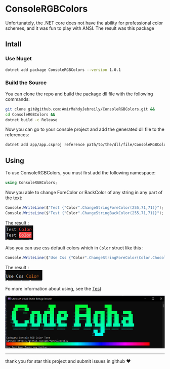 # ConsoleRGBColors
Unfortunately, the .NET core does not have the ability for professional color schemes, and it was fun to play with ANSI. The result was this package
## Intall
### Use Nuget
```bash
dotnet add package ConsoleRGBColors --version 1.0.1
```
### Build the Source 
You can clone the repo and build the package dll file with the following commands:
```bash
git clone git@github.com:AmirMahdyJebreily/ConsoleRGBColors.git &&
cd ConsoleRGBColors &&
dotnet build -c Release
```
Now you can go to your console project and add the generated dll file to the references:
```bash
dotnet add app/app.csproj reference path/to/the/dll/file/ConsoleRGBColors.dll
```
## Using
To use ConsoleRGBColors, you must first add the following namespace:
```csharp
using ConsoleRGBColors;
```
Now you able to change ForeColor or BackColor of any string in any part of the text: 
```csharp
Console.WriteLine($"Test {"Color".ChangeStringForeColor(255,71,71)}");
Console.WriteLine($"Test {"Color".ChangeStringBackColor(255,71,71)}");
```
The result :    
![Test colors Result](https://github.com/AmirMahdyJebreily/ConsoleRGBColors/blob/main/docs/assets/test_color.png)

Also you can use css default colors which in `Color` struct like this :
```csharp
Console.WriteLine($"Use Css {"Color".ChangeStringForeColor(Color.Chocolate)}");
```
The result :  
![Use Css Colors Results](https://github.com/AmirMahdyJebreily/ConsoleRGBColors/blob/main/docs/assets/use_css_colors.png)

Fo more information about using, see the [Test](https://github.com/AmirMahdyJebreily/ConsoleRGBColors/blob/main/tests/ConsoleRGBColors.UnitTests/Program.cs)

![Tests Result](https://github.com/AmirMahdyJebreily/ConsoleRGBColors/blob/main//docs/assets/image.png)

---
thank you for star this project and submit issues in github ❤️
